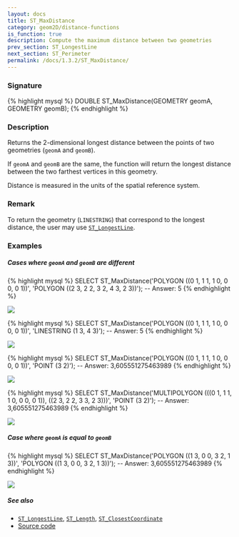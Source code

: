 ```yaml
---
layout: docs
title: ST_MaxDistance
category: geom2D/distance-functions
is_function: true
description: Compute the maximum distance between two geometries
prev_section: ST_LongestLine
next_section: ST_Perimeter
permalink: /docs/1.3.2/ST_MaxDistance/
---
```


### Signature

{% highlight mysql %}
DOUBLE ST_MaxDistance(GEOMETRY geomA, GEOMETRY geomB);
{% endhighlight %}

### Description

Returns the 2-dimensional longest distance between the points of two geometries (`geomA` and `geomB`).

If `geomA` and `geomB` are the same, the function will return the longest distance between the two farthest vertices in this geometry.

Distance is measured in the units of the spatial reference system.

### Remark

To return the geometry (`LINESTRING`) that correspond to the longest distance, the user may use [`ST_LongestLine`](../ST_LongestLine).

### Examples

##### Cases where `geomA` and `geomB` are different

{% highlight mysql %}
SELECT ST_MaxDistance('POLYGON ((0 1, 1 1, 1 0, 0 0, 0 1))', 
                      'POLYGON ((2 3, 2 2, 3 2, 4 3, 2 3))');
-- Answer: 5
{% endhighlight %}

<img class="displayed" src="../ST_LongestLine_1.png"/>

{% highlight mysql %}
SELECT ST_MaxDistance('POLYGON ((0 1, 1 1, 1 0, 0 0, 0 1))', 
		      'LINESTRING (1 3, 4 3)');
-- Answer: 5
{% endhighlight %}

<img class="displayed" src="../ST_LongestLine_2.png"/>

{% highlight mysql %}
SELECT ST_MaxDistance('POLYGON ((0 1, 1 1, 1 0, 0 0, 0 1))', 
		      'POINT (3 2)');
-- Answer: 3,605551275463989 
{% endhighlight %}

<img class="displayed" src="../ST_LongestLine_3.png"/>

{% highlight mysql %}
SELECT ST_MaxDistance('MULTIPOLYGON (((0 1, 1 1, 1 0, 0 0, 0 1)),
				    ((2 3, 2 2, 3 3, 2 3)))', 
		      'POINT (3 2)');
-- Answer: 3,605551275463989
{% endhighlight %}

<img class="displayed" src="../ST_LongestLine_4.png"/>

##### Case where `geomA` is equal to `geomB`

{% highlight mysql %}
SELECT ST_MaxDistance('POLYGON ((1 3, 0 0, 3 2, 1 3))', 
		      'POLYGON ((1 3, 0 0, 3 2, 1 3))');
-- Answer: 3,605551275463989
{% endhighlight %}

<img class="displayed" src="../ST_LongestLine_5.png"/>


##### See also

* [`ST_LongestLine`](../ST_LongestLine), [`ST_Length`](../ST_Length), [`ST_ClosestCoordinate`](../ST_ClosestCoordinate)
* <a href="https://github.com/orbisgis/h2gis/blob/master/h2gis-functions/src/main/java/org/h2gis/functions/spatial/distance/ST_MaxDistance.java" target="_blank">Source code</a>
